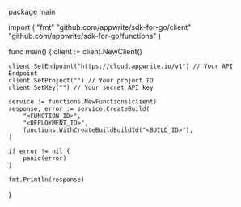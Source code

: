 package main

import (
    "fmt"
    "github.com/appwrite/sdk-for-go/client"
    "github.com/appwrite/sdk-for-go/functions"
)

func main() {
    client := client.NewClient()

    client.SetEndpoint("https://cloud.appwrite.io/v1") // Your API Endpoint
    client.SetProject("") // Your project ID
    client.SetKey("") // Your secret API key

    service := functions.NewFunctions(client)
    response, error := service.CreateBuild(
        "<FUNCTION_ID>",
        "<DEPLOYMENT_ID>",
        functions.WithCreateBuildBuildId("<BUILD_ID>"),
    )

    if error != nil {
        panic(error)
    }

    fmt.Println(response)
}
